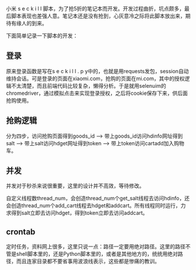小米 s e c k i l l 脚本，为了抢5折的笔记本而开发。开发过程曲折，坑点颇多，最后脚本表现也差强人意。笔记本还是没有抢到，心灰意冷之际将此脚本放出来，期待有缘人的到来。

下面简单记录一下脚本的开发：

## 登录

原来登录函数是写在s e c k i l l . p y中的，也就是用requests发包，session自动维持会话。可是登录的页面在xiaomi.com，抢购的页面在mi.com，其中的授权逻辑不太清楚，而且前端代码比较复杂，懒得分析。于是就用selenuim的chromedriver，通过模拟点击来实现登录授权，之后将cookie保存下来，供后面抢购使用。


## 抢购逻辑

分为四步，访问抢购页面得到goods_id --> 带上goods_id访问hdinfo网址得到salt -->  带上salt访问hdget网址得到token -->  带上token访问cartadd加入购物车。


## 并发

并发对于秒杀来说很重要，这里的设计并不高效，等待修改。

自定义线程数thread_num，会创造thread_num个get_salt线程去访问hdinfo，还会创造thread_num个add_cart线程去hdget和addcart。所有线程同时运行，力求得到salt立即去访问hdget，得到token立即去访问addcart。


## crontab

定时任务，资料网上很多，这里只说一点：路径一定要用绝对路径。这里的路径不管是shell脚本里的，还是Python脚本里的，或者是其他地方的，统统用绝对路径，而且连家目录都不要省事用波浪线表示，这些都是惨痛的教训。